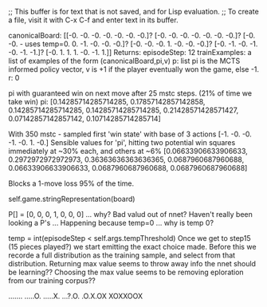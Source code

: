 ;; This buffer is for text that is not saved, and for Lisp evaluation.
;; To create a file, visit it with C-x C-f and enter text in its buffer.

canonicalBoard: [[-0. -0. -0. -0. -0. -0. -0.]? [-0. -0. -0. -0. -0. -0. -0.]? [-0. -0. -
          uses temp=0.                                                                                               0. -1. -0. -0. -0.]? [-0. -0. -0.  1. -0. -0. -0.]? [-0. -1. -0. -1. -0. -1. -1.]? [-0.
                                                                                                                       1.  1.  1. -0. -1.  1.]]
          Returns:                                                                                                 episodeStep: 12
              trainExamples: a list of examples of the form (canonicalBoard,pi,v)                                  p: list
                             pi is the MCTS informed policy vector, v is +1 if
                             the player eventually won the game, else -1.
                                                                                                                r: 0



pi with guaranteed win on next move after 25 mstc steps. (21% of time we take win)
pi: [0.14285714285714285, 0.17857142857142858, 0.14285714285714285, 0.14285714285714285, 0.21428571428571427, 0.07142857142857142, 0.10714285714285714]



With 350 mstc - sampled first 'win state' with base of 3 actions  [-1. -0. -0. -1. -0.  1. -0.]
Sensible values for 'pi', hitting two potential win squares immediately at ~30% each, and others at ~6%
[0.06633906633906633, 0.2972972972972973, 0.36363636363636365, 0.0687960687960688, 0.06633906633906633, 0.0687960687960688, 0.0687960687960688]

Blocks a 1-move loss 95% of the time.


self.game.stringRepresentation(board)



P[] = [0, 0, 0, 1, 0, 0, 0] ... why? Bad valud out of nnet? Haven't really been looking a P's ...
Happening because temp=0 ... why is temp 0?

   temp = int(episodeStep < self.args.tempThreshold)
   Once we get to step15 (15 pieces played?) we start emitting the exact choice made.
Before this we recorde a full distribution as the training sample, and select from that distribution.
Returning max value seems to throw away info the nnet should be learning??
Choosing the max value seems to be removing eploration from our training corpus??

.......
.....O.
.....X.
...?.O.
.O.X.OX
XOXXOOX
